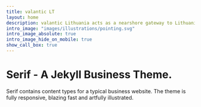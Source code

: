 ```yaml
---
title: valantic LT
layout: home
description: valantic Lithuania acts as a nearshore gateway to Lithuanian talent market, which is well known for having educated, motivated and committed people with the attitude to out-deliver
intro_image: "images/illustrations/pointing.svg"
intro_image_absolute: true
intro_image_hide_on_mobile: true
show_call_box: true
---
```


# Serif - A Jekyll Business Theme.

Serif contains content types for a typical business website. The theme is fully responsive, blazing fast and artfully illustrated.
